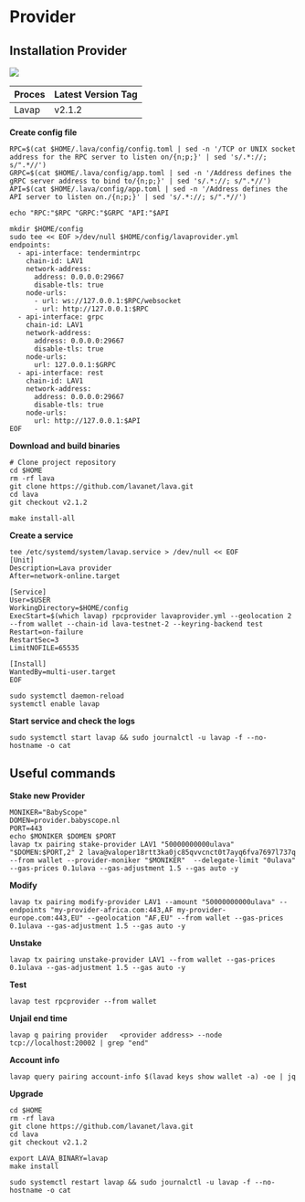 # Provider

## Installation Provider

![](https://services.kjnodes.com/assets/images/logos/lava.png)

| Proces | Latest Version Tag |
| ------ | ------------------ |
| Lavap  | v2.1.2             |

**Create config file**

```
RPC=$(cat $HOME/.lava/config/config.toml | sed -n '/TCP or UNIX socket address for the RPC server to listen on/{n;p;}' | sed 's/.*://; s/".*//')
GRPC=$(cat $HOME/.lava/config/app.toml | sed -n '/Address defines the gRPC server address to bind to/{n;p;}' | sed 's/.*://; s/".*//')
API=$(cat $HOME/.lava/config/app.toml | sed -n '/Address defines the API server to listen on./{n;p;}' | sed 's/.*://; s/".*//')

echo "RPC:"$RPC "GRPC:"$GRPC "API:"$API

mkdir $HOME/config
sudo tee << EOF >/dev/null $HOME/config/lavaprovider.yml
endpoints:
  - api-interface: tendermintrpc
    chain-id: LAV1
    network-address:
      address: 0.0.0.0:29667
      disable-tls: true
    node-urls:
      - url: ws://127.0.0.1:$RPC/websocket
      - url: http://127.0.0.1:$RPC
  - api-interface: grpc
    chain-id: LAV1
    network-address:
      address: 0.0.0.0:29667
      disable-tls: true
    node-urls:
      url: 127.0.0.1:$GRPC
  - api-interface: rest
    chain-id: LAV1
    network-address:
      address: 0.0.0.0:29667
      disable-tls: true
    node-urls:
      url: http://127.0.0.1:$API
EOF
```

**Download and build binaries**

```
# Clone project repository
cd $HOME
rm -rf lava
git clone https://github.com/lavanet/lava.git
cd lava
git checkout v2.1.2

make install-all
```

**Create a service**

```
tee /etc/systemd/system/lavap.service > /dev/null << EOF
[Unit]
Description=Lava provider
After=network-online.target

[Service]
User=$USER
WorkingDirectory=$HOME/config
ExecStart=$(which lavap) rpcprovider lavaprovider.yml --geolocation 2 --from wallet --chain-id lava-testnet-2 --keyring-backend test
Restart=on-failure
RestartSec=3
LimitNOFILE=65535

[Install]
WantedBy=multi-user.target
EOF

sudo systemctl daemon-reload
systemctl enable lavap
```

**Start service and check the logs**

```
sudo systemctl start lavap && sudo journalctl -u lavap -f --no-hostname -o cat
```

## Useful commands

**Stake new Provider**

```
MONIKER="BabyScope"
DOMEN=provider.babyscope.nl
PORT=443
echo $MONIKER $DOMEN $PORT
lavap tx pairing stake-provider LAV1 "50000000000ulava" "$DOMEN:$PORT,2" 2 lava@valoper18rtt3ka0jc85qvvcnct0t7ayq6fva7697l737q --from wallet --provider-moniker "$MONIKER"  --delegate-limit "0ulava" --gas-prices 0.1ulava --gas-adjustment 1.5 --gas auto -y
```

**Modify**

```
lavap tx pairing modify-provider LAV1 --amount "50000000000ulava" --endpoints "my-provider-africa.com:443,AF my-provider-europe.com:443,EU" --geolocation "AF,EU" --from wallet --gas-prices 0.1ulava --gas-adjustment 1.5 --gas auto -y
```

**Unstake**

```
lavap tx pairing unstake-provider LAV1 --from wallet --gas-prices 0.1ulava --gas-adjustment 1.5 --gas auto -y
```

**Test**

```
lavap test rpcprovider --from wallet
```

**Unjail end time**

```
lavap q pairing provider   <provider address> --node tcp://localhost:20002 | grep "end" 
```

**Account info**

```
lavap query pairing account-info $(lavad keys show wallet -a) -oe | jq
```

**Upgrade**

```
cd $HOME
rm -rf lava
git clone https://github.com/lavanet/lava.git
cd lava
git checkout v2.1.2

export LAVA_BINARY=lavap
make install

sudo systemctl restart lavap && sudo journalctl -u lavap -f --no-hostname -o cat
```
